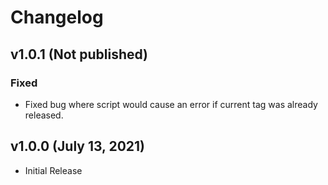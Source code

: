 # Changelog

## v1.0.1 (Not published)

### Fixed

-   Fixed bug where script would cause an error if current tag was already released.

## v1.0.0 (July 13, 2021)

-   Initial Release
